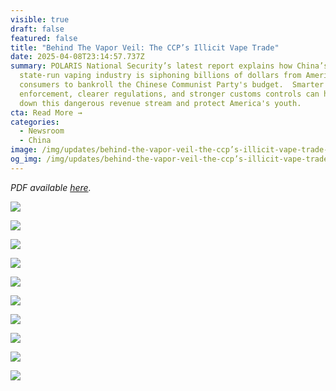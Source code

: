 ```yaml
---
visible: true
draft: false
featured: false
title: "Behind The Vapor Veil: The CCP’s Illicit Vape Trade"
date: 2025-04-08T23:14:57.737Z
summary: POLARIS National Security’s latest report explains how China’s
  state-run vaping industry is siphoning billions of dollars from American
  consumers to bankroll the Chinese Communist Party's budget.  Smarter
  enforcement, clearer regulations, and stronger customs controls can help shut
  down this dangerous revenue stream and protect America's youth.
cta: Read More →
categories:
  - Newsroom
  - China
image: /img/updates/behind-the-vapor-veil-the-ccp’s-illicit-vape-trade-presentation-1-.png
og_img: /img/updates/behind-the-vapor-veil-the-ccp’s-illicit-vape-trade-presentation-1-.png
---
```

*PDF available [here](https://www.dropbox.com/scl/fi/yr74lv7ac6f9u7hnqb1al/Behind-The-Vapor-Veil-The-CCP-s-Illicit-Vape-Trade-2.pdf?rlkey=jx1232vwb6hfvi73khnkgh4sb&st=koa6thjg&dl=0).*

![](/img/updates/1.png)

![](/img/updates/2.png)

![](/img/updates/3.png)

![](/img/updates/4.png)

![](/img/updates/5.png)

![](/img/updates/6.png)

![](/img/updates/7.png)

![](/img/updates/8.png)

![](/img/updates/9.png)

![](/img/updates/10.png)